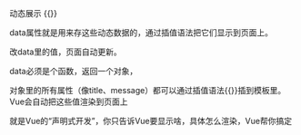 动态展示 {{}}

data属性就是用来存这些动态数据的，通过插值语法把它们显示到页面上。

改data里的值，页面自动更新。

data必须是个函数，返回一个对象，

对象里的所有属性（像title、message）都可以通过插值语法{{}}插到模板里。Vue会自动把这些值渲染到页面上

就是Vue的“声明式开发”，你只告诉Vue要显示啥，具体怎么渲染，Vue帮你搞定